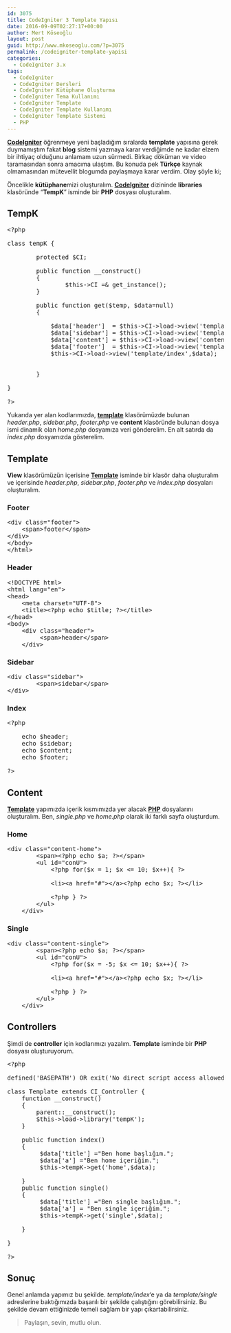 ```yaml
---
id: 3075
title: CodeIgniter 3 Template Yapısı
date: 2016-09-09T02:27:17+00:00
author: Mert Köseoğlu
layout: post
guid: http://www.mkoseoglu.com/?p=3075
permalink: /codeigniter-template-yapisi
categories:
  - CodeIgniter 3.x
tags:
  - CodeIgniter
  - CodeIgniter Dersleri
  - CodeIgniter Kütüphane Oluşturma
  - CodeIgniter Tema Kullanımı
  - CodeIgniter Template
  - CodeIgniter Template Kullanımı
  - CodeIgniter Template Sistemi
  - PHP
---
```

[**CodeIgniter**](http://www.mkoseoglu.com/php-mysql/) öğrenmeye yeni başladığım sıralarda **template** yapısına gerek duymamıştım fakat **blog** sistemi yazmaya karar verdiğimde ne kadar elzem bir ihtiyaç olduğunu anlamam uzun sürmedi. Birkaç döküman ve video taramasından sonra amacıma ulaştım. Bu konuda pek **Türkçe** kaynak olmamasından mütevellit blogumda paylaşmaya karar verdim. Olay şöyle ki;

Öncelikle **kütüphane**mizi oluşturalım. [**CodeIgniter**](http://www.mkoseoglu.com/etiket/codeigniter/) dizininde **libraries** klasöründe &#8220;**TempK**&#8221; isminde bir **PHP** dosyası oluşturalım.

## TempK

<pre class="lang:php decode:true">&lt;?php 

class tempK {

        protected $CI;

        public function __construct()
        {
                $this-&gt;CI =& get_instance();
        }

        public function get($temp, $data=null)
        {
               
       		$data['header']  = $this-&gt;CI-&gt;load-&gt;view('template/header',$data,true);
       		$data['sidebar'] = $this-&gt;CI-&gt;load-&gt;view('template/sidebar',$data,true);
       		$data['content'] = $this-&gt;CI-&gt;load-&gt;view('content/'.$temp,$data,true);
       		$data['footer']  = $this-&gt;CI-&gt;load-&gt;view('template/footer',$data,true);
       		$this-&gt;CI-&gt;load-&gt;view('template/index',$data);
       		       		

        }

}

?&gt;
</pre>

Yukarıda yer alan kodlarımızda, [**template**](http://www.mkoseoglu.com/etiket/codeigniter-template/) klasörümüzde bulunan _header.php_, _sidebar.php_, _footer.php_ ve **content** klasöründe bulunan dosya ismi dinamik olan _home.php_ dosyamıza veri gönderelim. En alt satırda da _index.php_ dosyamızda gösterelim.

## Template

**View** klasörümüzün içerisine [**Template**](http://www.mkoseoglu.com/etiket/codeigniter-template-kullanimi/) isminde bir klasör daha oluşturalım ve içerisinde _header.php_, _sidebar.php_, _footer.php_ ve _index.php_ dosyaları oluşturalım.

### Footer

<pre class="lang:xhtml decode:true">&lt;div class="footer"&gt;
	&lt;span&gt;footer&lt;/span&gt;
&lt;/div&gt;
&lt;/body&gt;
&lt;/html&gt;</pre>

### Header

<pre class="lang:xhtml decode:true">&lt;!DOCTYPE html&gt;
&lt;html lang="en"&gt;
&lt;head&gt;
	&lt;meta charset="UTF-8"&gt;
	&lt;title&gt;&lt;?php echo $title; ?&gt;&lt;/title&gt;
&lt;/head&gt;
&lt;body&gt;
	&lt;div class="header"&gt;
	     &lt;span&gt;header&lt;/span&gt;
	&lt;/div&gt;</pre>

### Sidebar

<pre class="lang:xhtml decode:true">&lt;div class="sidebar"&gt;
		&lt;span&gt;sidebar&lt;/span&gt;
&lt;/div&gt;</pre>

### Index

<pre class="lang:php decode:true">&lt;?php

	echo $header;
	echo $sidebar;
	echo $content;
	echo $footer;

?&gt;</pre>

## Content

[**Template**](http://www.mkoseoglu.com/etiket/codeigniter-tema-kullanimi/) yapımızda içerik kısmımızda yer alacak [**PHP**](http://www.mkoseoglu.com/etiket/php/) dosyalarını oluşturalım. Ben, _single.php_ ve _home.php_ olarak iki farklı sayfa oluşturdum.

### Home

<pre class="lang:php decode:true">&lt;div class="content-home"&gt;
		&lt;span&gt;&lt;?php echo $a; ?&gt;&lt;/span&gt;
		&lt;ul id="conU"&gt;
			&lt;?php for($x = 1; $x &lt;= 10; $x++){ ?&gt;	

			&lt;li&gt;&lt;a href="#"&gt;&lt;/a&gt;&lt;?php echo $x; ?&gt;&lt;/li&gt;
						
			&lt;?php } ?&gt;	
		&lt;/ul&gt;
	&lt;/div&gt;
</pre>

### Single

<pre class="lang:php decode:true">&lt;div class="content-single"&gt;
		&lt;span&gt;&lt;?php echo $a; ?&gt;&lt;/span&gt;
		&lt;ul id="conU"&gt;
			&lt;?php for($x = -5; $x &lt;= 10; $x++){ ?&gt;	

			&lt;li&gt;&lt;a href="#"&gt;&lt;/a&gt;&lt;?php echo $x; ?&gt;&lt;/li&gt;
						
			&lt;?php } ?&gt;	
		&lt;/ul&gt;
	&lt;/div&gt;
</pre>

## Controllers

Şimdi de **controller** için kodlarımızı yazalım. **Template** isminde bir **PHP** dosyası oluşturuyorum.

<pre class="lang:php decode:true">&lt;?php

defined('BASEPATH') OR exit('No direct script access allowed');

class Template extends CI_Controller {
	function __construct() 
	{
		parent::__construct();
	 	$this-&gt;load-&gt;library('tempK');
	}

	public function index()
	{
		 $data['title'] ="Ben home başlığım.";
		 $data['a'] ="Ben home içeriğim.";
		 $this-&gt;tempK-&gt;get('home',$data);
		 
	}
	public function single()
	{
 		 $data['title'] ="Ben single başlığım.";
		 $data['a'] = "Ben single içeriğim.";
		 $this-&gt;tempK-&gt;get('single',$data);
		 
	}

}
 
?&gt;</pre>

## Sonuç

Genel anlamda yapımız bu şekilde. _template/index_&#8216;e ya da _template/single_ adreslerine baktığımızda başarılı bir şekilde çalıştığını görebilirsiniz. Bu şekilde devam ettiğinizde temeli sağlam bir yapı çıkartabilirsiniz.

> Paylaşın, sevin, mutlu olun.